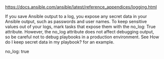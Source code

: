 https://docs.ansible.com/ansible/latest/reference_appendices/logging.html

If you save Ansible output to a log, you expose any secret data in your Ansible output, such as passwords and user names. To keep sensitive values out of your logs, mark tasks that expose them with the no_log: True attribute. However, the no_log attribute does not affect debugging output, so be careful not to debug playbooks in a production environment. See How do I keep secret data in my playbook? for an example.


no_log: true
